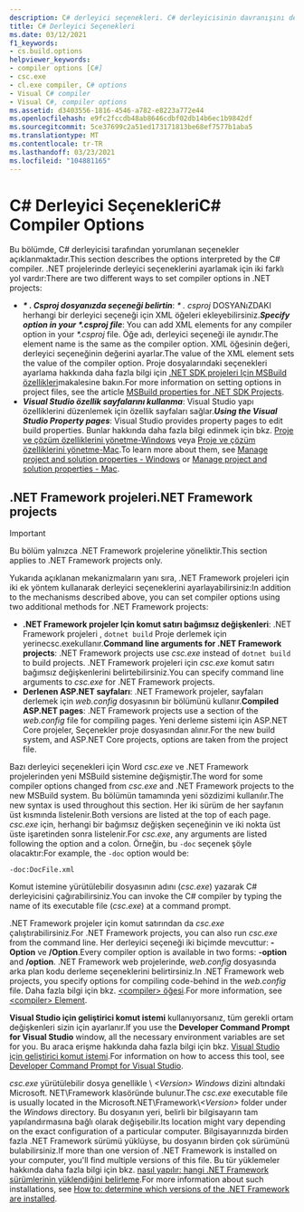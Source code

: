 ```yaml
---
description: C# derleyici seçenekleri. C# derleyicisinin davranışını denetleyen seçenekleri öğrenin.
title: C# Derleyici Seçenekleri
ms.date: 03/12/2021
f1_keywords:
- cs.build.options
helpviewer_keywords:
- compiler options [C#]
- csc.exe
- cl.exe compiler, C# options
- Visual C# compiler
- Visual C#, compiler options
ms.assetid: d3403556-1816-4546-a782-e8223a772e44
ms.openlocfilehash: e9fc2fccdb48ab8646cdbf02db14b6ec1b9842df
ms.sourcegitcommit: 5ce37699c2a51ed173171813be68ef7577b1aba5
ms.translationtype: MT
ms.contentlocale: tr-TR
ms.lasthandoff: 03/23/2021
ms.locfileid: "104881165"
---
```

# <a name="c-compiler-options"></a><span data-ttu-id="c7a15-104">C# Derleyici Seçenekleri</span><span class="sxs-lookup"><span data-stu-id="c7a15-104">C# Compiler Options</span></span>

<span data-ttu-id="c7a15-105">Bu bölümde, C# derleyicisi tarafından yorumlanan seçenekler açıklanmaktadır.</span><span class="sxs-lookup"><span data-stu-id="c7a15-105">This section describes the options interpreted by the C# compiler.</span></span> <span data-ttu-id="c7a15-106">.NET projelerinde derleyici seçeneklerini ayarlamak için iki farklı yol vardır:</span><span class="sxs-lookup"><span data-stu-id="c7a15-106">There are two different ways to set compiler options in .NET projects:</span></span>

- <span data-ttu-id="c7a15-107">***\* . Csproj dosyanızda seçeneği belirtin***: *\* . csproj* DOSYANıZDAKI herhangi bir derleyici seçeneği için XML öğeleri ekleyebilirsiniz.</span><span class="sxs-lookup"><span data-stu-id="c7a15-107">***Specify option in your \*.csproj file***: You can add XML elements for any compiler option in your *\*.csproj* file.</span></span> <span data-ttu-id="c7a15-108">Öğe adı, derleyici seçeneği ile aynıdır.</span><span class="sxs-lookup"><span data-stu-id="c7a15-108">The element name is the same as the compiler option.</span></span> <span data-ttu-id="c7a15-109">XML öğesinin değeri, derleyici seçeneğinin değerini ayarlar.</span><span class="sxs-lookup"><span data-stu-id="c7a15-109">The value of the XML element sets the value of the compiler option.</span></span> <span data-ttu-id="c7a15-110">Proje dosyalarındaki seçenekleri ayarlama hakkında daha fazla bilgi için [.NET SDK projeleri Için MSBuild özellikleri](../../../core/project-sdk/msbuild-props.md)makalesine bakın.</span><span class="sxs-lookup"><span data-stu-id="c7a15-110">For more information on setting options in project files, see the article [MSBuild properties for .NET SDK Projects](../../../core/project-sdk/msbuild-props.md).</span></span>
- <span data-ttu-id="c7a15-111">***Visual Studio özellik sayfalarını kullanma***: Visual Studio yapı özelliklerini düzenlemek için özellik sayfaları sağlar.</span><span class="sxs-lookup"><span data-stu-id="c7a15-111">***Using the Visual Studio Property pages***: Visual Studio provides property pages to edit build properties.</span></span> <span data-ttu-id="c7a15-112">Bunlar hakkında daha fazla bilgi edinmek için bkz. [Proje ve çözüm özelliklerini yönetme-Windows](/visualstudio/ide/managing-project-and-solution-properties#c-visual-basic-and-f-projects) veya [Proje ve çözüm özelliklerini yönetme-Mac](/visualstudio/mac/managing-solutions-and-project-properties).</span><span class="sxs-lookup"><span data-stu-id="c7a15-112">To learn more about them, see [Manage project and solution properties - Windows](/visualstudio/ide/managing-project-and-solution-properties#c-visual-basic-and-f-projects) or [Manage project and solution properties - Mac](/visualstudio/mac/managing-solutions-and-project-properties).</span></span>

## <a name="net-framework-projects"></a><span data-ttu-id="c7a15-113">.NET Framework projeleri</span><span class="sxs-lookup"><span data-stu-id="c7a15-113">.NET Framework projects</span></span>

> [!IMPORTANT]
> <span data-ttu-id="c7a15-114">Bu bölüm yalnızca .NET Framework projelerine yöneliktir.</span><span class="sxs-lookup"><span data-stu-id="c7a15-114">This section applies to .NET Framework projects only.</span></span>

<span data-ttu-id="c7a15-115">Yukarıda açıklanan mekanizmaların yanı sıra, .NET Framework projeleri için iki ek yöntem kullanarak derleyici seçeneklerini ayarlayabilirsiniz:</span><span class="sxs-lookup"><span data-stu-id="c7a15-115">In addition to the mechanisms described above, you can set compiler options using two additional methods for .NET Framework projects:</span></span>

- <span data-ttu-id="c7a15-116">**.NET Framework projeler Için komut satırı bağımsız değişkenleri**: .NET Framework projeleri  , `dotnet build` Proje derlemek için yerinecsc.exekullanır.</span><span class="sxs-lookup"><span data-stu-id="c7a15-116">**Command line arguments for .NET Framework projects**: .NET Framework projects use *csc.exe* instead of `dotnet build` to build projects.</span></span> <span data-ttu-id="c7a15-117">.NET Framework projeleri için *csc.exe* komut satırı bağımsız değişkenlerini belirtebilirsiniz.</span><span class="sxs-lookup"><span data-stu-id="c7a15-117">You can specify command line arguments to *csc.exe* for .NET Framework projects.</span></span>
- <span data-ttu-id="c7a15-118">**Derlenen ASP.NET sayfaları**: .NET Framework projeler, sayfaları derlemek için *web.config* dosyasının bir bölümünü kullanır.</span><span class="sxs-lookup"><span data-stu-id="c7a15-118">**Compiled ASP.NET pages**: .NET Framework projects use a section of the *web.config* file for compiling pages.</span></span> <span data-ttu-id="c7a15-119">Yeni derleme sistemi için ASP.NET Core projeler, Seçenekler proje dosyasından alınır.</span><span class="sxs-lookup"><span data-stu-id="c7a15-119">For the new build system, and ASP.NET Core projects, options are taken from the project file.</span></span>

<span data-ttu-id="c7a15-120">Bazı derleyici seçenekleri için Word *csc.exe* ve .NET Framework projelerinden yeni MSBuild sistemine değişmiştir.</span><span class="sxs-lookup"><span data-stu-id="c7a15-120">The word for some compiler options changed from *csc.exe* and .NET Framework projects to the new MSBuild system.</span></span> <span data-ttu-id="c7a15-121">Bu bölümün tamamında yeni sözdizimi kullanılır.</span><span class="sxs-lookup"><span data-stu-id="c7a15-121">The new syntax is used throughout this section.</span></span> <span data-ttu-id="c7a15-122">Her iki sürüm de her sayfanın üst kısmında listelenir.</span><span class="sxs-lookup"><span data-stu-id="c7a15-122">Both versions are listed at the top of each page.</span></span> <span data-ttu-id="c7a15-123">*csc.exe* için, herhangi bir bağımsız değişken seçeneğinin ve iki nokta üst üste işaretinden sonra listelenir.</span><span class="sxs-lookup"><span data-stu-id="c7a15-123">For *csc.exe*, any arguments are listed following the option and a colon.</span></span> <span data-ttu-id="c7a15-124">Örneğin, bu `-doc` seçenek şöyle olacaktır:</span><span class="sxs-lookup"><span data-stu-id="c7a15-124">For example, the `-doc` option would be:</span></span>

```console
-doc:DocFile.xml
```

<span data-ttu-id="c7a15-125">Komut istemine yürütülebilir dosyasının adını (*csc.exe*) yazarak C# derleyicisini çağırabilirsiniz.</span><span class="sxs-lookup"><span data-stu-id="c7a15-125">You can invoke the C# compiler by typing the name of its executable file (*csc.exe*) at a command prompt.</span></span>

<span data-ttu-id="c7a15-126">.NET Framework projeler için komut satırından da *csc.exe* çalıştırabilirsiniz.</span><span class="sxs-lookup"><span data-stu-id="c7a15-126">For .NET Framework projects, you can also run *csc.exe* from the command line.</span></span> <span data-ttu-id="c7a15-127">Her derleyici seçeneği iki biçimde mevcuttur: **-Option** ve **/Option**.</span><span class="sxs-lookup"><span data-stu-id="c7a15-127">Every compiler option is available in two forms: **-option** and **/option**.</span></span> <span data-ttu-id="c7a15-128">.NET Framework web projelerinde, *web.config* dosyasında arka plan kodu derleme seçeneklerini belirtirsiniz.</span><span class="sxs-lookup"><span data-stu-id="c7a15-128">In .NET Framework web projects, you specify options for compiling code-behind in the *web.config* file.</span></span> <span data-ttu-id="c7a15-129">Daha fazla bilgi için bkz. [ \<compiler> öğesi](../../../framework/configure-apps/file-schema/compiler/compiler-element.md).</span><span class="sxs-lookup"><span data-stu-id="c7a15-129">For more information, see [\<compiler> Element](../../../framework/configure-apps/file-schema/compiler/compiler-element.md).</span></span>

<span data-ttu-id="c7a15-130">**Visual Studio için geliştirici komut istemi** kullanıyorsanız, tüm gerekli ortam değişkenleri sizin için ayarlanır.</span><span class="sxs-lookup"><span data-stu-id="c7a15-130">If you use the **Developer Command Prompt for Visual Studio** window, all the necessary environment variables are set for you.</span></span> <span data-ttu-id="c7a15-131">Bu araca erişme hakkında daha fazla bilgi için bkz. [Visual Studio için geliştirici komut istemi](/visualstudio/ide/reference/command-prompt-powershell).</span><span class="sxs-lookup"><span data-stu-id="c7a15-131">For information on how to access this tool, see [Developer Command Prompt for Visual Studio](/visualstudio/ide/reference/command-prompt-powershell).</span></span>

<span data-ttu-id="c7a15-132">*csc.exe* yürütülebilir dosya genellikle \\ *\<Version>* *Windows* dizini altındaki Microsoft. NET\Framework klasöründe bulunur.</span><span class="sxs-lookup"><span data-stu-id="c7a15-132">The *csc.exe* executable file is usually located in the Microsoft.NET\Framework\\*\<Version>* folder under the *Windows* directory.</span></span> <span data-ttu-id="c7a15-133">Bu dosyanın yeri, belirli bir bilgisayarın tam yapılandırmasına bağlı olarak değişebilir.</span><span class="sxs-lookup"><span data-stu-id="c7a15-133">Its location might vary depending on the exact configuration of a particular computer.</span></span> <span data-ttu-id="c7a15-134">Bilgisayarınızda birden fazla .NET Framework sürümü yüklüyse, bu dosyanın birden çok sürümünü bulabilirsiniz.</span><span class="sxs-lookup"><span data-stu-id="c7a15-134">If more than one version of .NET Framework is installed on your computer, you'll find multiple versions of this file.</span></span> <span data-ttu-id="c7a15-135">Bu tür yüklemeler hakkında daha fazla bilgi için bkz. [nasıl yapılır: hangi .NET Framework sürümlerinin yüklendiğini belirleme](../../../framework/migration-guide/how-to-determine-which-versions-are-installed.md).</span><span class="sxs-lookup"><span data-stu-id="c7a15-135">For more information about such installations, see [How to: determine which versions of the .NET Framework are installed](../../../framework/migration-guide/how-to-determine-which-versions-are-installed.md).</span></span>
